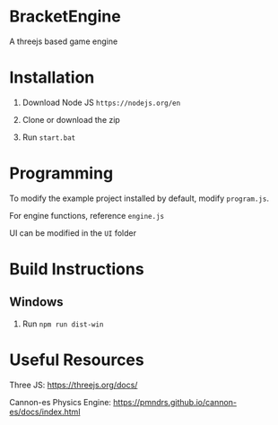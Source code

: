 # BracketEngine
A threejs based game engine

# Installation
1) Download Node JS `https://nodejs.org/en`

2) Clone or download the zip

4) Run `start.bat`


# Programming

To modify the example project installed by default, modify `program.js`.

For engine functions, reference `engine.js`

UI can be modified in the `UI` folder

# Build Instructions
## Windows
1) Run `npm run dist-win`


# Useful Resources
Three JS: https://threejs.org/docs/

Cannon-es Physics Engine: https://pmndrs.github.io/cannon-es/docs/index.html
